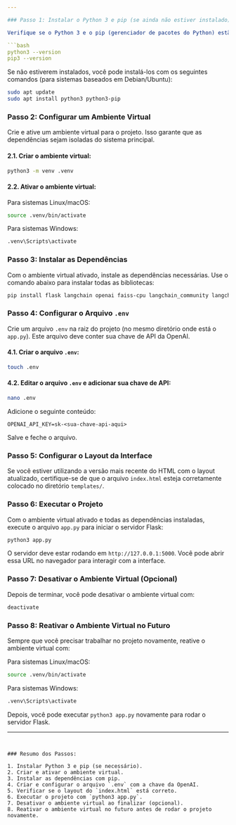 ```yaml
---

### Passo 1: Instalar o Python 3 e pip (se ainda não estiver instalado)

Verifique se o Python 3 e o pip (gerenciador de pacotes do Python) estão instalados:

```bash
python3 --version
pip3 --version
```

Se não estiverem instalados, você pode instalá-los com os seguintes comandos (para sistemas baseados em Debian/Ubuntu):

```bash
sudo apt update
sudo apt install python3 python3-pip
```

### Passo 2: Configurar um Ambiente Virtual

Crie e ative um ambiente virtual para o projeto. Isso garante que as dependências sejam isoladas do sistema principal.

#### 2.1. Criar o ambiente virtual:

```bash
python3 -m venv .venv
```

#### 2.2. Ativar o ambiente virtual:

Para sistemas Linux/macOS:

```bash
source .venv/bin/activate
```

Para sistemas Windows:

```bash
.venv\Scripts\activate
```

### Passo 3: Instalar as Dependências

Com o ambiente virtual ativado, instale as dependências necessárias. Use o comando abaixo para instalar todas as bibliotecas:

```bash
pip install flask langchain openai faiss-cpu langchain_community langchain_openai python-dotenv
```

### Passo 4: Configurar o Arquivo `.env`

Crie um arquivo `.env` na raiz do projeto (no mesmo diretório onde está o `app.py`). Este arquivo deve conter sua chave de API da OpenAI.

#### 4.1. Criar o arquivo `.env`:

```bash
touch .env
```

#### 4.2. Editar o arquivo `.env` e adicionar sua chave de API:

```bash
nano .env
```

Adicione o seguinte conteúdo:

```env
OPENAI_API_KEY=sk-<sua-chave-api-aqui>
```

Salve e feche o arquivo.

### Passo 5: Configurar o Layout da Interface

Se você estiver utilizando a versão mais recente do HTML com o layout atualizado, certifique-se de que o arquivo `index.html` esteja corretamente colocado no diretório `templates/`.

### Passo 6: Executar o Projeto

Com o ambiente virtual ativado e todas as dependências instaladas, execute o arquivo `app.py` para iniciar o servidor Flask:

```bash
python3 app.py
```

O servidor deve estar rodando em `http://127.0.0.1:5000`. Você pode abrir essa URL no navegador para interagir com a interface.

### Passo 7: Desativar o Ambiente Virtual (Opcional)

Depois de terminar, você pode desativar o ambiente virtual com:

```bash
deactivate
```

### Passo 8: Reativar o Ambiente Virtual no Futuro

Sempre que você precisar trabalhar no projeto novamente, reative o ambiente virtual com:

Para sistemas Linux/macOS:

```bash
source .venv/bin/activate
```

Para sistemas Windows:

```bash
.venv\Scripts\activate
```

Depois, você pode executar `python3 app.py` novamente para rodar o servidor Flask.

---
```


### Resumo dos Passos:

1. Instalar Python 3 e pip (se necessário).
2. Criar e ativar o ambiente virtual.
3. Instalar as dependências com pip.
4. Criar e configurar o arquivo `.env` com a chave da OpenAI.
5. Verificar se o layout do `index.html` está correto.
6. Executar o projeto com `python3 app.py`.
7. Desativar o ambiente virtual ao finalizar (opcional).
8. Reativar o ambiente virtual no futuro antes de rodar o projeto novamente.

